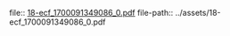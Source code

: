 file:: [18-ecf_1700091349086_0.pdf](../assets/18-ecf_1700091349086_0.pdf)
file-path:: ../assets/18-ecf_1700091349086_0.pdf
